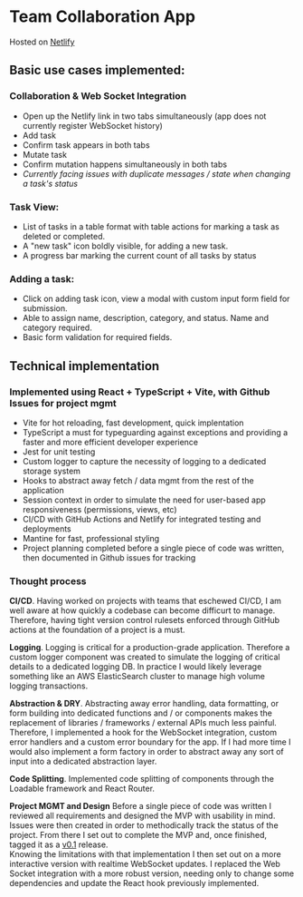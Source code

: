 # Team Collaboration App 

Hosted on [Netlify](https://16vc-technical.netlify.app/)

## Basic use cases implemented:

### Collaboration & Web Socket Integration

- Open up the Netlify link in two tabs simultaneously (app does not currently register WebSocket history)
- Add task
- Confirm task appears in both tabs
- Mutate task
- Confirm mutation happens simultaneously in both tabs
- *Currently facing issues with duplicate messages / state when changing a task's status*
  
### Task View:

- List of tasks in a table format with table actions for marking a task as deleted or completed.
- A "new task" icon boldly visible, for adding a new task.
- A progress bar marking the current count of all tasks by status

### Adding a task:

- Click on adding task icon, view a modal with custom input form field for submission.
- Able to assign name, description, category, and status.  Name and category required.
- Basic form validation for required fields.

## Technical implementation

### Implemented using React + TypeScript + Vite, with Github Issues for project mgmt

- Vite for hot reloading, fast development, quick implentation
- TypeScript a must for typeguarding against exceptions and providing a faster and more efficient developer experience
- Jest for unit testing
- Custom logger to capture the necessity of logging to a dedicated storage system
- Hooks to abstract away fetch / data mgmt from the rest of the application
- Session context in order to simulate the need for user-based app responsiveness (permissions, views, etc)
- CI/CD with GitHub Actions and Netlify for integrated testing and deployments
- Mantine for fast, professional styling
- Project planning completed before a single piece of code was written, then documented in Github issues for tracking 

### Thought process

**CI/CD**. Having worked on projects with teams that eschewed CI/CD, I am well aware at how quickly a codebase can become difficurt to manage.
Therefore, having tight version control rulesets enforced through GitHub actions at the foundation of a project is a must.

**Logging**. Logging is critical for a production-grade application. Therefore a custom logger component was created to simulate the logging
of critical details to a dedicated logging DB. In practice I would likely leverage something like an AWS ElasticSearch cluster to
manage high volume logging transactions.

**Abstraction & DRY**.  Abstracting away error handling, data formatting, or form building into dedicated functions and / or components makes the replacement
of libraries / frameworks / external APIs much less painful. Therefore, I implemented a hook for the WebSocket integration, 
custom error handlers and a custom error boundary for the app.  If I had more time I would also implement a form factory in order
to abstract away any sort of input into a dedicated abstraction layer. 

**Code Splitting**.  Implemented code splitting of components through the Loadable framework and React Router. 

**Project MGMT and Design**  Before a single piece of code was written I reviewed all requirements and designed the MVP with usability in mind.  Issues were
then created in order to methodically track the status of the project. From there I set out to complete the MVP and, once finished, tagged it as a [v0.1](https://github.com/CSchink/16vc-technical/releases) release.  
Knowing the limitations with that implementation I then set out on a more interactive version with realtime WebSocket updates. I replaced the Web Socket integration with a more robust version, 
needing only to change some dependencies and update the React hook previously implemented. 
